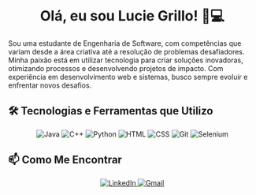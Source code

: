 <div align="center">

# Olá, eu sou Lucie Grillo! 🎨💻

</div>

Sou uma estudante de Engenharia de Software, com competências que variam desde a área criativa até a resolução de problemas desafiadores. Minha paixão está em utilizar tecnologia para criar soluções inovadoras, otimizando processos e desenvolvendo projetos de impacto. Com experiência em desenvolvimento web e sistemas, busco sempre evoluir e enfrentar novos desafios.

## 🛠️ Tecnologias e Ferramentas que Utilizo

<div align="center">
  <img src="https://img.shields.io/badge/Java-007396?style=for-the-badge&logo=java&logoColor=white" alt="Java"/>
  <img src="https://img.shields.io/badge/C++-00599C?style=for-the-badge&logo=cplusplus&logoColor=white" alt="C++"/> 
  <img src="https://img.shields.io/badge/Python-3776AB?style=for-the-badge&logo=python&logoColor=white" alt="Python"/> 
  <img src="https://img.shields.io/badge/HTML5-E34F26?style=for-the-badge&logo=html5&logoColor=white" alt="HTML"/> 
  <img src="https://img.shields.io/badge/CSS3-1572B6?style=for-the-badge&logo=css3&logoColor=white" alt="CSS"/> 
  <img src="https://img.shields.io/badge/Git-F05032?style=for-the-badge&logo=git&logoColor=white" alt="Git"/>
  <img src="https://img.shields.io/badge/Selenium-43B02A?style=for-the-badge&logo=selenium&logoColor=white" alt="Selenium"/>
</div>

## 📫 Como Me Encontrar

<p align="center">
  <a href="https://www.linkedin.com/in/lucie-grillo-577051315/" target="_blank">
    <img src="https://img.shields.io/badge/LinkedIn-0A66C2?style=for-the-badge&logo=linkedin&logoColor=white" alt="LinkedIn">
  </a>
  <a href="mailto:luciegrilloaq@gmail.com">
    <img src="https://img.shields.io/badge/Gmail-D14836?style=for-the-badge&logo=gmail&logoColor=white" alt="Gmail">
  </a>
</p>
